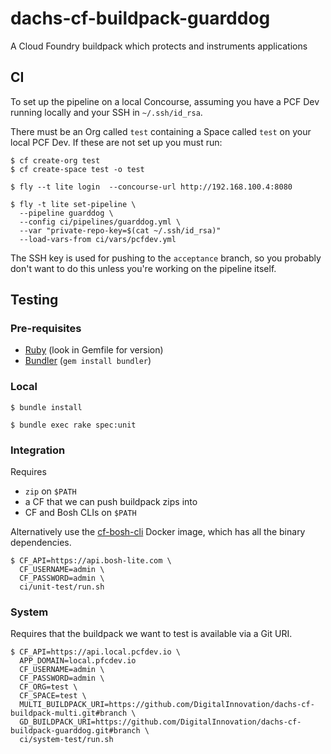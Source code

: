 # dachs-cf-buildpack-guarddog

A Cloud Foundry buildpack which protects and instruments applications

## CI

To set up the pipeline on a local Concourse, assuming you have a PCF Dev running locally and your SSH in `~/.ssh/id_rsa`.

There must be an Org called `test` containing a Space called `test` on your local PCF Dev.  If these are not set up you must run:

```
$ cf create-org test
$ cf create-space test -o test
```

```
$ fly --t lite login  --concourse-url http://192.168.100.4:8080
```

```
$ fly -t lite set-pipeline \
  --pipeline guarddog \
  --config ci/pipelines/guarddog.yml \
  --var "private-repo-key=$(cat ~/.ssh/id_rsa)"
  --load-vars-from ci/vars/pcfdev.yml
```

The SSH key is used for pushing to the `acceptance` branch, so you probably don't want to do this unless you're working on the pipeline itself.

## Testing

### Pre-requisites

* [Ruby][Ruby] (look in Gemfile for version)
* [Bundler][Bundler] (`gem install bundler`)

### Local

```
$ bundle install
```

```
$ bundle exec rake spec:unit
```

### Integration

Requires

* `zip` on `$PATH`
* a CF that we can push buildpack zips into
* CF and Bosh CLIs on `$PATH`

Alternatively use the [cf-bosh-cli](https://github.com/Orange-OpenSource/orange-cf-bosh-cli) Docker image, which has all the binary dependencies.

```
$ CF_API=https://api.bosh-lite.com \
  CF_USERNAME=admin \
  CF_PASSWORD=admin \
  ci/unit-test/run.sh
```

### System

Requires that the buildpack we want to test is available via a Git URI.

```
$ CF_API=https://api.local.pcfdev.io \
  APP_DOMAIN=local.pfcdev.io
  CF_USERNAME=admin \
  CF_PASSWORD=admin \
  CF_ORG=test \
  CF_SPACE=test \
  MULTI_BUILDPACK_URI=https://github.com/DigitalInnovation/dachs-cf-buildpack-multi.git#branch \
  GD_BUILDPACK_URI=https://github.com/DigitalInnovation/dachs-cf-buildpack-guarddog.git#branch \
  ci/system-test/run.sh
```

[Ruby]: https://www.ruby-lang.org/en/
[Bundler]: https://bundler.io/
